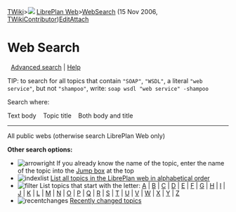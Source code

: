 [TWiki](Main_WebHome)&gt;![](/twiki/pub/TWiki/TWikiDocGraphics/web-bg-small.gif) [LibrePlan Web](LibrePlan_WebHome)&gt;[WebSearch](LibrePlan_WebSearch "Topic revision: 4 (15 Nov 2006 - 19:43:52)") (15 Nov 2006, [TWikiContributor](Main_TWikiContributor))[Edit](LibrePlan_WebSearch?t=1520343747 "Edit this topic text")[Attach](/twiki/bin/attach/LibrePlan/WebSearch "Attach an image or document to this topic")  

 Web Search
===========

  [Advanced search](LibrePlan_WebSearchAdvanced?search=;type=word;scope=;web=;nosearch=) \| [Help](/twiki/bin/view/TWiki/SearchHelp)

TIP: to search for all topics that contain `"SOAP"`, `"WSDL"`, a literal `"web service"`, but not `"shampoo"`, write: `soap wsdl "web service" -shampoo`

Search where:

Text body    Topic title    Both body and title

------------------------------------------------------------------------

All public webs (otherwise search LibrePlan Web only)

**Other search options:**

-   ![arrowright](/twiki/pub/TWiki/TWikiDocGraphics/arrowright.gif) If you already know the name of the topic, enter the name of the topic into the [Jump box](/twiki/bin/view/TWiki/GoBox) at the top
-   ![indexlist](/twiki/pub/TWiki/TWikiDocGraphics/indexlist.gif) [List all topics in the LibrePlan web in alphabetical order](/twiki/bin/search/LibrePlan/?scope=topic&regex=on&search=\.*)
-   ![filter](/twiki/pub/TWiki/TWikiDocGraphics/filter.gif) List topics that start with the letter: [A](/twiki/bin/search/LibrePlan/?scope=topic&regex=on&search=%5Ea) \| [B](/twiki/bin/search/LibrePlan/?scope=topic&regex=on&search=%5Eb) \| [C](/twiki/bin/search/LibrePlan/?scope=topic&regex=on&search=%5Ec) \| [D](/twiki/bin/search/LibrePlan/?scope=topic&regex=on&search=%5Ed) \| [E](/twiki/bin/search/LibrePlan/?scope=topic&regex=on&search=%5Ee) \| [F](/twiki/bin/search/LibrePlan/?scope=topic&regex=on&search=%5Ef) \| [G](/twiki/bin/search/LibrePlan/?scope=topic&regex=on&search=%5Eg) \| [H](/twiki/bin/search/LibrePlan/?scope=topic&regex=on&search=%5Eh) \| [I](/twiki/bin/search/LibrePlan/?scope=topic&regex=on&search=%5Ei) \| [J](/twiki/bin/search/LibrePlan/?scope=topic&regex=on&search=%5Ej) \| [K](/twiki/bin/search/LibrePlan/?scope=topic&regex=on&search=%5Ek) \| [L](/twiki/bin/search/LibrePlan/?scope=topic&regex=on&search=%5El) \| [M](/twiki/bin/search/LibrePlan/?scope=topic&regex=on&search=%5Em) \| [N](/twiki/bin/search/LibrePlan/?scope=topic&regex=on&search=%5En) \| [O](/twiki/bin/search/LibrePlan/?scope=topic&regex=on&search=%5Eo) \| [P](/twiki/bin/search/LibrePlan/?scope=topic&regex=on&search=%5Ep) \| [Q](/twiki/bin/search/LibrePlan/?scope=topic&regex=on&search=%5Eq) \| [R](/twiki/bin/search/LibrePlan/?scope=topic&regex=on&search=%5Er) \| [S](/twiki/bin/search/LibrePlan/?scope=topic&regex=on&search=%5Es) \| [T](/twiki/bin/search/LibrePlan/?scope=topic&regex=on&search=%5Et) \| [U](/twiki/bin/search/LibrePlan/?scope=topic&regex=on&search=%5Eu) \| [V](/twiki/bin/search/LibrePlan/?scope=topic&regex=on&search=%5Ev) \| [W](/twiki/bin/search/LibrePlan/?scope=topic&regex=on&search=%5Ew) \| [X](/twiki/bin/search/LibrePlan/?scope=topic&regex=on&search=%5Ex) \| [Y](/twiki/bin/search/LibrePlan/?scope=topic&regex=on&search=%5Ey) \| [Z](/twiki/bin/search/LibrePlan/?scope=topic&regex=on&search=%5Ez)
-   ![recentchanges](/twiki/pub/TWiki/TWikiDocGraphics/recentchanges.gif) [Recently changed topics](LibrePlan_WebChanges)
